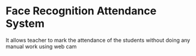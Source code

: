 # Face Recognition Attendance System
It allows teacher to  mark the attendance of the students without  doing any manual work using web cam
